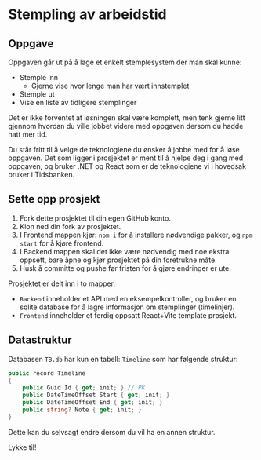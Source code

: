 # Stempling av arbeidstid

## Oppgave
Oppgaven går ut på å lage et enkelt stemplesystem der man skal kunne:
- Stemple inn
    - Gjerne vise hvor lenge man har vært innstemplet
- Stemple ut
- Vise en liste av tidligere stemplinger

Det er ikke forventet at løsningen skal være komplett, men tenk gjerne litt gjennom hvordan du ville jobbet videre med oppgaven dersom du hadde hatt mer tid.

Du står fritt til å velge de teknologiene du ønsker å jobbe med for å løse oppgaven. Det som ligger i prosjektet er ment til å hjelpe deg i gang med oppgaven, og bruker .NET og React som er de teknologiene vi i hovedsak bruker i Tidsbanken.

## Sette opp prosjekt
1. Fork dette prosjektet til din egen GitHub konto.
2. Klon ned din fork av prosjektet.
3. I Frontend mappen kjør: `npm i` for å installere nødvendige pakker, og `npm start` for å kjøre frontend.
4. I Backend mappen skal det ikke være nødvendig med noe ekstra oppsett, bare åpne og kjør prosjektet på din foretrukne måte.
5. Husk å committe og pushe før fristen for å gjøre endringer er ute.

Prosjektet er delt inn i to mapper.
- `Backend` inneholder et API med en eksempelkontroller, og bruker en sqlite database for å lagre informasjon om stemplinger (timelinjer).
- `Frontend` inneholder et ferdig oppsatt React+Vite template prosjekt.

## Datastruktur
Databasen `TB.db` har kun en tabell: `Timeline` som har følgende struktur:
```cs
public record Timeline
{
    public Guid Id { get; init; } // PK
    public DateTimeOffset Start { get; init; }
    public DateTimeOffset End { get; init; }
    public string? Note { get; init; }
}
```
Dette kan du selvsagt endre dersom du vil ha en annen struktur.

Lykke til!
